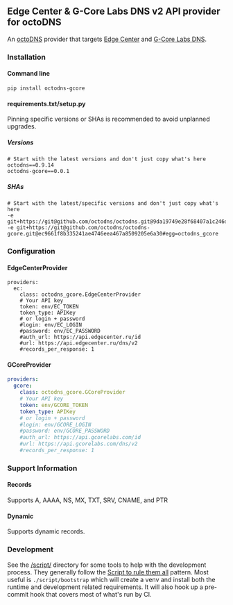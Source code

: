 ## Edge Center & G-Core Labs DNS v2 API provider for octoDNS

An [octoDNS](https://github.com/octodns/octodns/) provider that targets [Edge Center](https://edgecenter.ru/dns/) and [G-Core Labs DNS](https://gcorelabs.com/dns/).

### Installation

#### Command line

```
pip install octodns-gcore
```

#### requirements.txt/setup.py

Pinning specific versions or SHAs is recommended to avoid unplanned upgrades.

##### Versions

```
# Start with the latest versions and don't just copy what's here
octodns==0.9.14
octodns-gcore==0.0.1
```

##### SHAs

```
# Start with the latest/specific versions and don't just copy what's here
-e git+https://git@github.com/octodns/octodns.git@9da19749e28f68407a1c246dfdf65663cdc1c422#egg=octodns
-e git+https://git@github.com/octodns/octodns-gcore.git@ec9661f8b335241ae4746eea467a8509205e6a30#egg=octodns_gcore
```

### Configuration


#### EdgeCenterProvider

```
providers:
  ec:
    class: octodns_gcore.EdgeCenterProvider
    # Your API key
    token: env/EC_TOKEN
    token_type: APIKey
    # or login + password
    #login: env/EC_LOGIN
    #password: env/EC_PASSWORD
    #auth_url: https://api.edgecenter.ru/id
    #url: https://api.edgecenter.ru/dns/v2
    #records_per_response: 1
```

#### GCoreProvider

```yaml
providers:
  gcore:
    class: octodns_gcore.GCoreProvider
    # Your API key
    token: env/GCORE_TOKEN
    token_type: APIKey
    # or login + password
    #login: env/GCORE_LOGIN
    #password: env/GCORE_PASSWORD
    #auth_url: https://api.gcorelabs.com/id
    #url: https://api.gcorelabs.com/dns/v2
    #records_per_response: 1
```

### Support Information

#### Records

Supports A, AAAA, NS, MX, TXT, SRV, CNAME, and PTR

#### Dynamic

Supports dynamic records.

### Development

See the [/script/](/script/) directory for some tools to help with the development process. They generally follow the [Script to rule them all](https://github.com/github/scripts-to-rule-them-all) pattern. Most useful is `./script/bootstrap` which will create a venv and install both the runtime and development related requirements. It will also hook up a pre-commit hook that covers most of what's run by CI.
